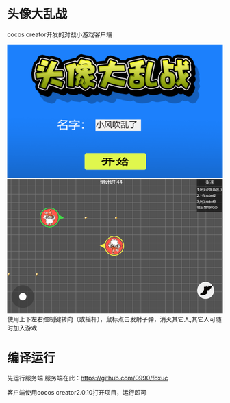 # 头像大乱战
cocos creator开发的对战小游戏客户端<br>

![login](doc/login.png)<br>
![game](doc/game.png)<br>
使用上下左右控制键转向（或摇杆），鼠标点击发射子弹，消灭其它人,其它人可随时加入游戏

# 编译运行

先运行服务端
服务端在此：https://github.com/0990/foxuc

客户端使用cocos creator2.0.10打开项目，运行即可
